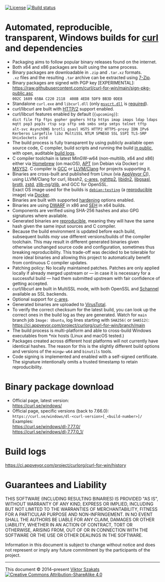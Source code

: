 [![License](https://raw.githubusercontent.com/curl/curl-for-win/main/MIT.svg?sanitize=1)](LICENSE.md)
[![Build status](https://ci.appveyor.com/api/projects/status/8yf6xjgq7u0cm013/branch/main?svg=true)](https://ci.appveyor.com/project/curlorg/curl-for-win/branch/main)

# Automated, reproducible, transparent, Windows builds for [curl](https://curl.se/) and dependencies

  - Packaging aims to follow popular binary releases found on the internet.
  - Both x64 and x86 packages are built using the same process.
  - Binary packages are downloadable in `.zip` and `.tar.xz` formats.<br>
    `.xz` files and the resulting `.tar` archive can be extracted using
    [7-Zip](https://www.7-zip.org/).
  - Binary packages are signed with PGP key [EXPERIMENTAL]:
    <br><https://raw.githubusercontent.com/curl/curl-for-win/main/sign-pkg-public.asc>
    <br>`002C 1689 65BA C220 2118  408B 4ED8 5DF9 BB3D 0DE8`
  - Standalone `curl.exe` and `libcurl.dll` (only
    [`msvcrt.dll`](https://en.wikipedia.org/wiki/Microsoft_Windows_library_files#MSVCRT.DLL,_MSVCP*.DLL_and_CRTDLL.DLL)
    is
    [required](https://devblogs.microsoft.com/oldnewthing/?p=1273)).
  - curl/libcurl are built with [HTTP/2](https://en.wikipedia.org/wiki/HTTP/2)
    support enabled.
  - curl/libcurl features enabled by default (`{upcoming}`):
    <br>`dict file ftp ftps gopher gophers http https imap imaps ldap ldaps mqtt pop3 pop3s rtsp scp sftp smb smbs smtp smtps telnet tftp`
    <br>`alt-svc AsynchDNS brotli gsasl HSTS HTTP2 HTTPS-proxy IDN IPv6 Kerberos Largefile libz MultiSSL NTLM SPNEGO SSL SSPI TLS-SRP UnixSockets zstd`
  - The build process is fully transparent by using publicly available
    open source code, C compiler, build scripts and running the build
    [in public](https://ci.appveyor.com/project/curlorg/curl-for-win/branch/main),
    with open, auditable [build logs](#build-logs).
  - C compiler toolchain is latest MinGW-w64 (non-multilib, x64 and x86)
    either via [Homebrew](https://brew.sh/) (on macOS),
    [APT](https://en.wikipedia.org/wiki/APT_(Debian)) (on Debian via Docker)
    or [MSYS2](https://www.msys2.org/).
    C compiler is [GCC](https://gcc.gnu.org/) or
    [LLVM/Clang](https://clang.llvm.org/) for projects supporting it.
  - Binaries are cross-built and published from Linux
    (via [AppVeyor CI](https://www.appveyor.com/)), using LLVM/Clang for
    curl, libssh2,
    [c-ares](https://c-ares.haxx.se/),
    [nghttp2](https://nghttp2.org/),
    [libidn2](https://www.gnu.org/software/libidn/#libidn2),
    [libgsasl](https://www.gnu.org/software/gsasl/),
    [brotli](https://github.com/google/brotli),
    [zstd](https://github.com/facebook/zstd),
    [zlib-ng](https://github.com/zlib-ng/zlib-ng)/[zlib](https://github.com/madler/zlib),
    and GCC for OpenSSL.
    <br>Exact OS image used for the builds is
    [`debian:testing`](https://github.com/debuerreotype/docker-debian-artifacts/tree/dist-amd64/testing)
    (a [reproducible](https://github.com/debuerreotype/debuerreotype) image)
    via [Docker](https://hub.docker.com/_/debian/).
  - Binaries are built with supported
    [hardening](https://en.wikipedia.org/wiki/Hardening_%28computing%29)
    options enabled.
  - Binaries are using [DWARF](https://en.wikipedia.org/wiki/DWARF) in x86 and
    [SEH](https://en.wikipedia.org/wiki/Microsoft-specific_exception_handling_mechanisms#SEH)
    in x64 builds.
  - Components are verified using SHA-256 hashes and also GPG signatures where
    available.
  - Generated binaries are [reproducible](https://reproducible-builds.org/),
    meaning they will have the same hash given the same input sources and C
    compiler.
  - Because the build environment is updated before each build, subsequent
    builds _may_ use different versions/builds of the compiler toolchain.
    This may result in different generated binaries given otherwise unchanged
    source code and configuration, sometimes thus breaking reproducibility.
    This trade-off was decided to be tolerable for more ideal binaries and
    allowing this project to automatically benefit from continuous C compiler
    updates.
  - Patching policy: No locally maintained patches. Patches are only
    applied locally if already merged upstream or &mdash; in case it is
    necessary for a successful build &mdash; had them submitted upstream with
    fair confidence of getting accepted.
  - curl/libcurl are built in MultiSSL mode, with both OpenSSL and
    [Schannel](https://docs.microsoft.com/windows/win32/com/schannel)
    available as SSL backends.
  - Optional support for
    [c-ares](https://c-ares.haxx.se/).
  - Generated binaries are uploaded to [VirusTotal](https://www.virustotal.com/).
  - To verify the correct checksum for the latest build, you can look up the
    correct ones in the build log as they are generated. Watch for `main`
    branch job `Image: Ubuntu`, log lines starting with
    `SHA256(` or `SHA512(`:
      <https://ci.appveyor.com/project/curlorg/curl-for-win/branch/main>
  - The build process is multi-platform and able to cross-build Windows
    executables from \*nix hosts (Linux and macOS tested.)
  - Packages created across different host platforms will not currently have
    identical hashes. The reason for this is the slightly different build
    options and versions of the `mingw-w64` and `binutils` tools.
  - Code signing is implemented and enabled with a self-signed certificate.
    The signature intentionally omits a trusted timestamp to retain
    reproducibility.

# Binary package download

  * Official page, latest version:<br>
    <https://curl.se/windows/>
  * Official page, specific versions (back to 7.66.0):<br>
    `https://curl.se/windows/dl-<curl-version>[_<build-number>]/`
    <br>Examples:
    <br><https://curl.se/windows/dl-7.77.0/>
    <br><https://curl.se/windows/dl-7.77.0_1/>

# Build logs

  <https://ci.appveyor.com/project/curlorg/curl-for-win/history>

# Guarantees and Liability

  THIS SOFTWARE (INCLUDING RESULTING BINARIES) IS PROVIDED "AS IS", WITHOUT
  WARRANTY OF ANY KIND, EXPRESS OR IMPLIED, INCLUDING BUT NOT LIMITED TO THE
  WARRANTIES OF MERCHANTABILITY, FITNESS FOR A PARTICULAR PURPOSE AND
  NON-INFRINGEMENT. IN NO EVENT SHALL THE AUTHORS BE LIABLE FOR ANY CLAIM,
  DAMAGES OR OTHER LIABILITY, WHETHER IN AN ACTION OF CONTRACT, TORT OR
  OTHERWISE, ARISING FROM, OUT OF OR IN CONNECTION WITH THE SOFTWARE OR THE
  USE OR OTHER DEALINGS IN THE SOFTWARE.

  Information in this document is subject to change without notice and does
  not represent or imply any future commitment by the participants of the
  project.

---
This document &copy;&nbsp;2014&ndash;present [Viktor Szakats](https://vsz.me/)<br>
[![Creative Commons Attribution-ShareAlike 4.0](https://raw.githubusercontent.com/curl/curl-for-win/main/cc-by-sa.svg?sanitize=1)](https://creativecommons.org/licenses/by-sa/4.0/)

